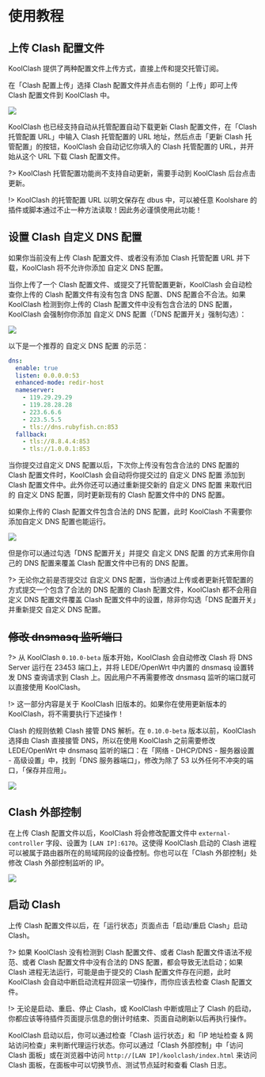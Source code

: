 # 使用教程

## 上传 Clash 配置文件

KoolClash 提供了两种配置文件上传方式，直接上传和提交托管订阅。

在「Clash 配置上传」选择 Clash 配置文件并点击右侧的「上传」即可上传 Clash 配置文件到 KoolClash 中。

![](/img/usage-2.png)

KoolClash 也已经支持自动从托管配置自动下载更新 Clash 配置文件，在「Clash 托管配置 URL」中输入 Clash 托管配置的 URL 地址，然后点击「更新 Clash 托管配置」的按钮，KoolClash 会自动记忆你填入的 Clash 托管配置的 URL，并开始从这个 URL 下载 Clash 配置文件。

?> KoolClash 托管配置功能尚不支持自动更新，需要手动到 KoolClash 后台点击更新。

!> KoolClash 的托管配置 URL 以明文保存在 dbus 中，可以被任意 Koolshare 的插件或脚本通过不止一种方法读取！因此务必谨慎使用此功能！

## 设置 Clash 自定义 DNS 配置

如果你当前没有上传 Clash 配置文件、或者没有添加 Clash 托管配置 URL 并下载，KoolClash 将不允许你添加 自定义 DNS 配置。

当你上传了一个 Clash 配置文件、或提交了托管配置更新，KoolClash 会自动检查你上传的 Clash 配置文件有没有包含 DNS 配置、DNS 配置合不合法。如果 KoolClash  检测到你上传的 Clash 配置文件中没有包含合法的 DNS 配置，KoolClash 会强制你你添加 自定义 DNS 配置（「DNS 配置开关」强制勾选）：

![](/img/usage-0.png)

以下是一个推荐的 自定义 DNS 配置 的示范：

```yaml
dns:
  enable: true
  listen: 0.0.0.0:53
  enhanced-mode: redir-host
  nameserver:
    - 119.29.29.29
    - 119.28.28.28
    - 223.6.6.6
    - 223.5.5.5
    - tls://dns.rubyfish.cn:853
  fallback:
    - tls://8.8.4.4:853
    - tls://1.0.0.1:853
```

当你提交过自定义 DNS 配置以后，下次你上传没有包含合法的 DNS 配置的 Clash 配置文件时，KoolClash 会自动将你提交过的 自定义 DNS 配置 添加到 Clash 配置文件中。此外你还可以通过重新提交新的 自定义 DNS 配置 来取代旧的 自定义 DNS 配置，同时更新现有的 Clash 配置文件中的 DNS 配置。

如果你上传的 Clash 配置文件包含合法的 DNS 配置，此时 KoolClash 不需要你添加自定义 DNS 配置也能运行。

![](/img/usage-4.png)

但是你可以通过勾选「DNS 配置开关」并提交 自定义 DNS 配置 的方式来用你自己的 DNS 配置来覆盖 Clash 配置文件中已有的 DNS 配置。

?> 无论你之前是否提交过 自定义 DNS 配置，当你通过上传或者更新托管配置的方式提交一个包含了合法的 DNS 配置的 Clash 配置文件，KoolClash 都不会用自定义 DNS 配置文件覆盖 Clash 配置文件中的设置，除非你勾选「DNS 配置开关」并重新提交 自定义 DNS 配置。

## ~~修改 dnsmasq 监听端口~~

?> 从 KoolClash `0.10.0-beta` 版本开始，KoolClash 会自动修改 Clash 将 DNS Server 运行在 23453 端口上，并将 LEDE/OpenWrt 中内置的 dnsmasq 设置转发 DNS 查询请求到 Clash 上。因此用户不再需要修改 dnsmasq 监听的端口就可以直接使用 KoolClash。

!> 这一部分内容是关于 KoolClash 旧版本的。如果你在使用更新版本的 KoolClash，将不需要执行下述操作！

Clash 的规则依赖 Clash 接管 DNS 解析。在 `0.10.0-beta` 版本以前，KoolClash 选择由 Clash 直接接管 DNS，所以在使用 KoolClash 之前需要修改 LEDE/OpenWrt 中 dnsmasq 监听的端口：在「网络 - DHCP/DNS - 服务器设置 - 高级设置」中，找到「DNS 服务器端口」，修改为除了 53 以外任何不冲突的端口，「保存并应用」。

![](/img/usage-1.png)

## Clash 外部控制

在上传 Clash 配置文件以后，KoolClash 将会修改配置文件中 `external-controller` 字段、设置为 `[LAN IP]:6170`。这使得 KoolClash 启动的 Clash 进程可以被属于路由器所在的局域网段的设备控制。你也可以在「Clash 外部控制」处修改 Clash 外部控制监听的 IP。

![](/img/usage-5.png)

## 启动 Clash

上传 Clash 配置文件以后，在「运行状态」页面点击「启动/重启 Clash」启动 Clash。

?> 如果 KoolClash 没有检测到 Clash 配置文件、或者 Clash 配置文件语法不规范、或者 Clash 配置文件中没有合法的 DNS 配置，都会导致无法启动；如果 Clash 进程无法运行，可能是由于提交的 Clash 配置文件存在问题，此时 KoolClash 会自动中断启动流程并回滚一切操作，而你应该去检查 Clash 配置文件。

!> 无论是启动、重启、停止 Clash，或 KoolClash 中断或阻止了 Clash 的启动，你都应该等待插件页面提示信息的倒计时结束、页面自动刷新以后再执行操作。

KoolClash 启动以后，你可以通过检查「Clash 运行状态」和「IP 地址检查 & 网站访问检查」来判断代理运行状态。你可以通过「Clash 外部控制」中「访问 Clash 面板」或在浏览器中访问 `http://[LAN IP]/koolclash/index.html` 来访问 Clash 面板，在面板中可以切换节点、测试节点延时和查看 Clash 日志。
